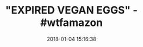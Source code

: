 ---
title: '"EXPIRED VEGAN EGGS" - #wtfamazon'
name: 'Follow Your Heart Egg Vegan, 4 oz'
date: '2018-01-04 15:16:38'
buy_now: >-
  https://www.amazon.com/Follow-Your-Heart-Egg-Vegan/dp/B016V9W6QE?SubscriptionId=AKIAIA5RBQIWQVTCUEUQ&tag=coldcutdeals-20&linkCode=xm2&camp=2025&creative=165953&creativeASIN=B016V9W6QE
description_markdown: |+
  Follow Your Heart Egg Vegan, 4 oz

    - Gluten-free and Non-GMO, Effervesce combines Authenticity and Quality with Elegance and Prestige

tweet_id_str: '948936214643691520'
price: ''
you_save: ''
asin: B016V9W6QE
image: 'https://images-na.ssl-images-amazon.com/images/I/51oIqM99opL.jpg'

---